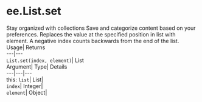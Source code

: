  
#  ee.List.set 
Stay organized with collections  Save and categorize content based on your preferences. 
Replaces the value at the specified position in list with element. A negative index counts backwards from the end of the list. Usage| Returns  
---|---  
`List.set(index, element)`| List  
Argument| Type| Details  
---|---|---  
this: `list`| List|   
`index`| Integer|   
`element`| Object|   
